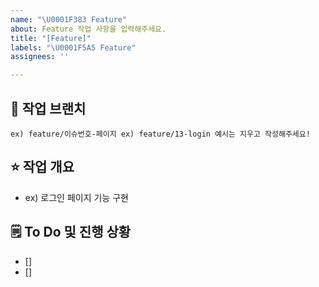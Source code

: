 ```yaml
---
name: "\U0001F383 Feature"
about: Feature 작업 사항을 입력해주세요.
title: "[Feature]"
labels: "\U0001F5A5️ Feature"
assignees: ''

---
```


## 🌸 작업 브랜치
`
ex) feature/이슈번호-페이지
ex) feature/13-login
예시는 지우고 작성해주세요!
`
   
## ⭐ 작업 개요
- ex) 로그인 페이지 기능 구현
   
## 🗒️ To Do 및 진행 상황
- []
- []
